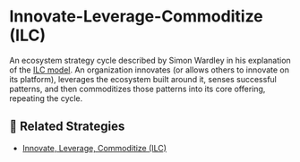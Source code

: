 # Innovate-Leverage-Commoditize (ILC)

An ecosystem strategy cycle described by Simon Wardley in his explanation of the [ILC model](https://blog.gardeviance.org/2013/01/ecosystems.html). An organization innovates (or allows others to innovate on its platform), leverages the ecosystem built around it, senses successful patterns, and then commoditizes those patterns into its core offering, repeating the cycle.

## 🔀 Related Strategies

- [Innovate, Leverage, Commoditize (ILC)](/strategies/ecosystem/innovate-leverage-commoditize)
